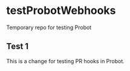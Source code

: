 # testProbotWebhooks
Temporary repo for testing Probot

## Test 1
This is a change for testing PR hooks in Probot.
